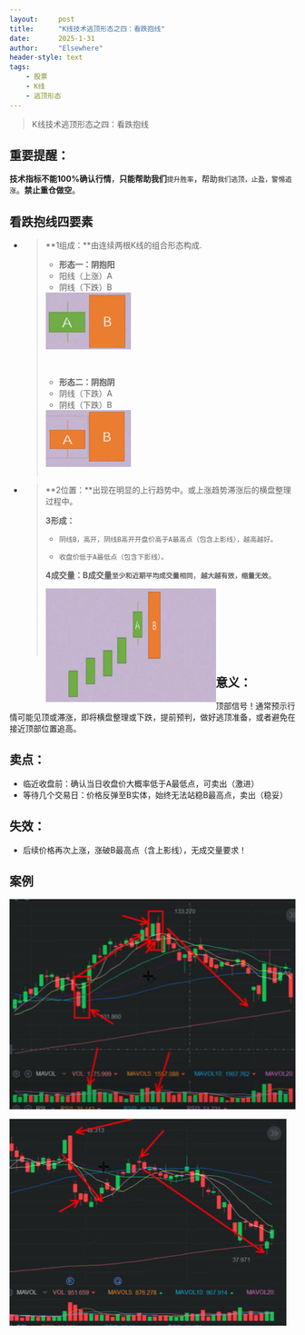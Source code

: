 ```yaml
---
layout: 	post
title: 		"K线技术逃顶形态之四：看跌抱线"
date:       2025-1-31
author: 	"Elsewhere"
header-style: text
tags:
    - 股票  
    - K线
    - 逃顶形态 
---
```


> K线技术逃顶形态之四：看跌抱线

## 重要提醒：

**技术指标不能100%确认行情**，**只能帮助我们**`提升胜率`，帮助`我们逃顶，止盈，警惕追涨`。**禁止重仓做空**。



## 看跌抱线四要素

- >**1组成：**由连续两根K线的组合形态构成.
   >
   >- **形态一：阴抱阳**
   >  - 阳线（上涨）A  
   >  - 阴线（下跌）B
   >
   >
   ><img src="/img/2025/01-30-25/1-1.jpg" width = "150" height = "100"  align=left />
   >
   ><br><br><br><br><br><br><br>
   >
   >- **形态二：阴抱阴**
   >  - 阴线（下跌）A
   >  - 阴线（下跌）B
   >
   ><img src="/img/2025/01-30-25/1-2.jpg" width = "150" height = "100"  align=left />
   >
   ><br><br><br><br><br><br>
   
   
   
- > **2位置：**出现在明显的上行趋势中。或上涨趋势滞涨后的横盘整理过程中。
  >
  > **3形成：**
  >
  > - `阴线B，高开，阴线B高开开盘价高于A最高点（包含上影线），越高越好。`
  >
  > - `收盘价低于A最低点（包含下影线）。`
  >
  > **4成交量：B成交量`至少和近期平均成交量相同`**，**`越大越有效，缩量无效`**。
  >
  > 
  >
  > <img src="/img/2025/01-30-25/2-1.jpg" width = "300" height = "200"  align=left />
  >
  > <br><br><br><br><br><br><br>





## 意义：
顶部信号！通常预示行情可能见顶或滞涨，即将横盘整理或下跌，提前预判，做好逃顶准备，或者避免在接近顶部位置追高。

## 卖点：
- 临近收盘前：确认当日收盘价大概率低于A最低点，可卖出（激进）
- 等待几个交易日：价格反弹至B实体，始终无法站稳B最高点，卖出（稳妥）

## 失效：
- 后续价格再次上涨，涨破B最高点（含上影线），无成交量要求！



## 案例

![img](/img/2025/01-30-25/4.jpg)

![img](/img/2025/01-30-25/5.jpg)
